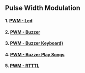 ## Pulse Width Modulation
#### 1. [PWM - Led](lesson04-01.md)
#### 2. [PWM - Buzzer](lesson04-02.md)
#### 3. [PWM - Buzzer Keyboard)](lesson04-03.md)
#### 4. [PWM - Buzzer Play Songs](lesson04-04.md)
#### 5. [PWM - RTTTL](lesson04-05.md)
